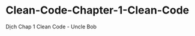 Clean-Code-Chapter-1-Clean-Code
===============================

Dịch Chap 1 Clean Code - Uncle Bob
